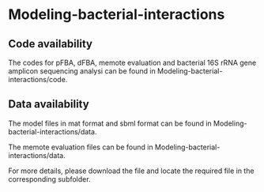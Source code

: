 # Modeling-bacterial-interactions

Code availability
-------
The codes for pFBA, dFBA, memote evaluation and bacterial 16S rRNA gene amplicon sequencing analysi can be found in Modeling-bacterial-interactions/code.

Data availability
-------
The model files in mat format and sbml format can be found in Modeling-bacterial-interactions/data.

The memote evaluation files can be found in Modeling-bacterial-interactions/data.



For more details, please download the file and locate the required file in the corresponding subfolder.  

 
